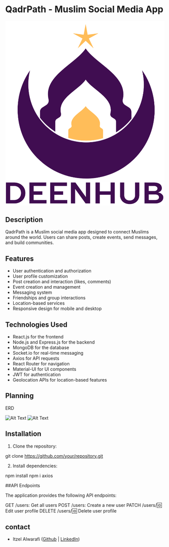 # QadrPath - Muslim Social Media App

![Alt Text](planing/DeenHub.png)
![Alt Text](planing/DeenHubl.png)


## Description

QadrPath is a Muslim social media app designed to connect Muslims around the world. Users can share posts, create events, send messages, and build communities.

## Features

- User authentication and authorization
- User profile customization
- Post creation and interaction (likes, comments)
- Event creation and management
- Messaging system
- Friendships and group interactions
- Location-based services
- Responsive design for mobile and desktop

## Technologies Used

- React.js for the frontend
- Node.js and Express.js for the backend
- MongoDB for the database
- Socket.io for real-time messaging
- Axios for API requests
- React Router for navigation
- Material-UI for UI components
- JWT for authentication
- Geolocation APIs for location-based features


## Planning

ERD 

![Alt Text](planing/Untitled.png)
![Alt Text](planing/Untitled.png)


## Installation

1. Clone the repository:

git clone https://github.com/your/repository.git

2. Install dependencies:

npm install
npm i axios 


##API Endpoints

The application provides the following API endpoints:

GET /users: Get all users
POST /users: Create a new user
PATCH /users/:id: Edit user profile
DELETE /users/:id: Delete user profile


## contact 
- Itzel Alwarafi ([Github](https://github.com/itzelalwarafi) | [LinkedIn](https://www.linkedin.com/in/itzelalwarafi/))
